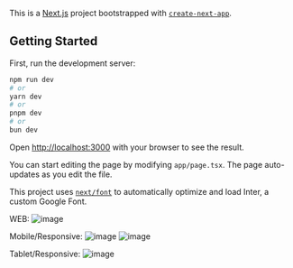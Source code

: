 This is a [Next.js](https://nextjs.org/) project bootstrapped with [`create-next-app`](https://github.com/vercel/next.js/tree/canary/packages/create-next-app).

## Getting Started

First, run the development server:

```bash
npm run dev
# or
yarn dev
# or
pnpm dev
# or
bun dev
```

Open [http://localhost:3000](http://localhost:3000) with your browser to see the result.

You can start editing the page by modifying `app/page.tsx`. The page auto-updates as you edit the file.

This project uses [`next/font`](https://nextjs.org/docs/basic-features/font-optimization) to automatically optimize and load Inter, a custom Google Font.

WEB:
![image](https://github.com/Nicolas-Rozas/psh-challenge-tecnico/assets/76125788/eb8c09a3-b4c6-48ab-a00a-237cf3e717c7)

Mobile/Responsive:
![image](https://github.com/Nicolas-Rozas/psh-challenge-tecnico/assets/76125788/2915264b-f614-481a-bfdc-e6a30f33416e)
![image](https://github.com/Nicolas-Rozas/psh-challenge-tecnico/assets/76125788/741c52c4-1446-4db1-89cf-0006a0f03363)

Tablet/Responsive:
![image](https://github.com/Nicolas-Rozas/psh-challenge-tecnico/assets/76125788/0851b961-33cc-4e2b-8e5c-cacef1139d1a)



